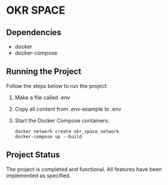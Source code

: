 # OKR SPACE 

## Dependencies
- docker
- docker-compose

## Running the Project

Follow the steps below to run the project:
1. Make a file called .env
2. Copy all content from .env-example to .env
3. Start the Docker Compose containers:

   ```shell
   docker network create okr_space_network
   docker-compose up --build

## Project Status

The project is completed and functional. All features have been implemented as specified.
